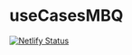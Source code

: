 # useCasesMBQ

[![Netlify Status](https://api.netlify.com/api/v1/badges/520ffba6-72cc-4eb2-8f15-296108c54837/deploy-status)](https://app.netlify.com/sites/usecasesmbq/deploys)
